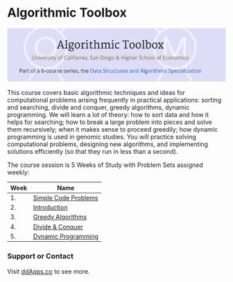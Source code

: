 # Algorithmic Toolbox
![](https://raw.githubusercontent.com/duliodenis/ucsd-algorithms/master/art/Algo-Toolbox.png)

This course covers basic algorithmic techniques and ideas for computational problems arising frequently in practical applications: sorting and searching, divide and conquer, greedy algorithms, dynamic programming. We will learn a lot of theory: how to sort data and how it helps for searching; how to break a large problem into pieces and solve them recursively; when it makes sense to proceed greedily; how dynamic programming is used in genomic studies. You will practice solving computational problems, designing new algorithms, and implementing solutions efficiently (so that they run in less than a second).

The course session is 5 Weeks of Study with Problem Sets assigned weekly:

Week  | Name
------------- | -------------
1. | [Simple Code Problems](week-1)
2. | [Introduction](week-2)
3. | [Greedy Algorithms](week-3)
4. | [Divide & Conquer](week-4)
5. | [Dynamic Programming](week-5)

### Support or Contact
Visit [ddApps.co](http://ddapps.co) to see more.

